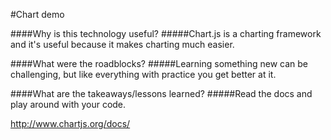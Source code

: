 #Chart demo

####Why is this technology useful?
#####Chart.js is a charting framework and it's useful because it makes charting much easier.

####What were the roadblocks?
#####Learning something new can be challenging, but like everything with practice you get better at it.

####What are the takeaways/lessons learned?
#####Read the docs and play around with your code.


http://www.chartjs.org/docs/